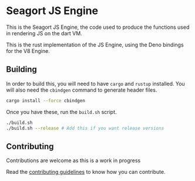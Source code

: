 # Seagort JS Engine
This is the Seagort JS Engine, the code used to produce the functions used in rendering JS on the dart VM.

This is the rust implementation of the JS Engine, using the Deno bindings for the V8 Engine.

## Building
In order to build this, you will need to have `cargo` and `rustup` installed. You will also need the `cbindgen` command to generate header files.
```bash
cargo install --force cbindgen
```

Once you have these, run the `build.sh` script.
```bash
./build.sh
./build.sh --release # Add this if you want release versions
```

## Contributing
Contributions are welcome as this is a work in progress

Read the [contributing guidelines]() to know how you can contribute.